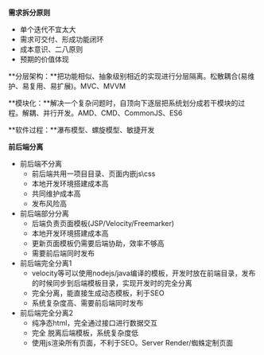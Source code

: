 **需求拆分原则**

* 单个迭代不宜太大
* 需求可交付、形成功能闭环
* 成本意识、二八原则
* 预期的价值体现

**分层架构：**把功能相似、抽象级别相近的实现进行分层隔离。松散耦合\(易维护、易复用、易扩展\)。MVC、MVVM

**模块化：**解决一个复杂问题时，自顶向下逐层把系统划分成若干模块的过程。解耦、并行开发。AMD、CMD、CommonJS、ES6

**软件过程：**瀑布模型、螺旋模型、敏捷开发

**前后端分离**

* 前后端不分离
  * 前后端共用一项目目录、页面内嵌js\css
  * 本地开发环境搭建成本高
  * 共同维护成本高
  * 发布风险高
* 前后端部分分离
  * 后端负责页面模板\(JSP/Velocity/Freemarker\)
  * 本地开发环境搭建成本高
  * 更新页面模板仍需要后端协助，效率不够高
  * 需要前后端同时发布
* 前后端完全分离1
  * velocity等可以使用nodejs/java编译的模板，开发时放在前端目录，发布的时候同步到后端模板目录，实现开发时的完全分离
  * 完全分离，能直接生成动态模板，利于SEO
  * 系统复杂度高、需要前后端同时发布
* 前后端完全分离2
  * 纯净态html，完全通过接口进行数据交互
  * 完全 脱离后端模板，系统复杂度低
  * 使用js渲染所有页面，不利于SEO。Server Render/蜘蛛定制页面